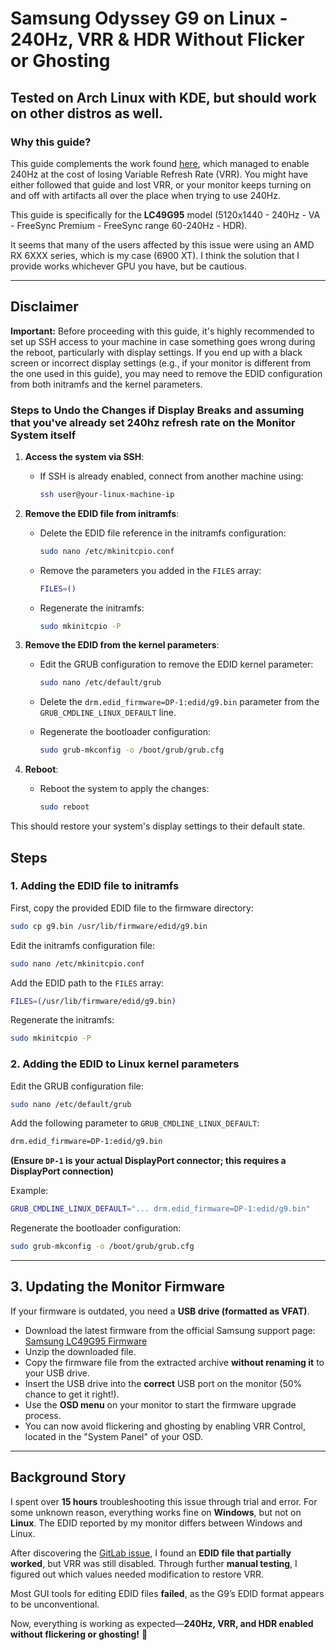 # Samsung Odyssey G9 on Linux - 240Hz, VRR & HDR Without Flicker or Ghosting

## Tested on Arch Linux with KDE, but should work on other distros as well.

### Why this guide?
This guide complements the work found [here](https://gitlab.freedesktop.org/drm/amd/-/issues/1442#note_1017689), which managed to enable 240Hz at the cost of losing Variable Refresh Rate (VRR). You might have either followed that guide and lost VRR, or your monitor keeps turning on and off with artifacts all over the place when trying to use 240Hz.

This guide is specifically for the **LC49G95** model (5120x1440 - 240Hz - VA - FreeSync Premium - FreeSync range 60-240Hz - HDR).

It seems that many of the users affected by this issue were using an AMD RX 6XXX series, which is my case (6900 XT). I think the solution that I provide works whichever GPU you have, but be cautious.

---

## Disclaimer

**Important:** Before proceeding with this guide, it's highly recommended to set up SSH access to your machine in case something goes wrong during the reboot, particularly with display settings. If you end up with a black screen or incorrect display settings (e.g., if your monitor is different from the one used in this guide), you may need to remove the EDID configuration from both initramfs and the kernel parameters.

### Steps to Undo the Changes if Display Breaks and assuming that you've already set 240hz refresh rate on the Monitor System itself

1. **Access the system via SSH**:
   - If SSH is already enabled, connect from another machine using:
     ```bash
     ssh user@your-linux-machine-ip
     ```

2. **Remove the EDID file from initramfs**:
   - Delete the EDID file reference in the initramfs configuration:
     ```bash
     sudo nano /etc/mkinitcpio.conf
     ```
   - Remove the parameters you added in the `FILES` array:
     ```bash
     FILES=()
     ```

   - Regenerate the initramfs:
     ```bash
     sudo mkinitcpio -P
     ```

3. **Remove the EDID from the kernel parameters**:
   - Edit the GRUB configuration to remove the EDID kernel parameter:
     ```bash
     sudo nano /etc/default/grub
     ```
   - Delete the `drm.edid_firmware=DP-1:edid/g9.bin` parameter from the `GRUB_CMDLINE_LINUX_DEFAULT` line.

   - Regenerate the bootloader configuration:
     ```bash
     sudo grub-mkconfig -o /boot/grub/grub.cfg
     ```

4. **Reboot**:
   - Reboot the system to apply the changes:
     ```bash
     sudo reboot
     ```

This should restore your system's display settings to their default state.

## Steps

### 1. Adding the EDID file to initramfs
First, copy the provided EDID file to the firmware directory:
```bash
sudo cp g9.bin /usr/lib/firmware/edid/g9.bin
```

Edit the initramfs configuration file:
```bash
sudo nano /etc/mkinitcpio.conf
```
Add the EDID path to the `FILES` array:
```bash
FILES=(/usr/lib/firmware/edid/g9.bin)
```

Regenerate the initramfs:
```bash
sudo mkinitcpio -P
```

### 2. Adding the EDID to Linux kernel parameters
Edit the GRUB configuration file:
```bash
sudo nano /etc/default/grub
```

Add the following parameter to `GRUB_CMDLINE_LINUX_DEFAULT`:
```bash
drm.edid_firmware=DP-1:edid/g9.bin
```
**(Ensure `DP-1` is your actual DisplayPort connector; this requires a DisplayPort connection)**

Example:
```bash
GRUB_CMDLINE_LINUX_DEFAULT="... drm.edid_firmware=DP-1:edid/g9.bin"
```

Regenerate the bootloader configuration:
```bash
sudo grub-mkconfig -o /boot/grub/grub.cfg
```

---

## 3. Updating the Monitor Firmware
If your firmware is outdated, you need a **USB drive (formatted as VFAT)**.

- Download the latest firmware from the official Samsung support page:  
  [Samsung LC49G95 Firmware](https://www.samsung.com/fr/support/model/LC49G95TSSUXEN/#downloads)
- Unzip the downloaded file.
- Copy the firmware file from the extracted archive **without renaming it** to your USB drive.
- Insert the USB drive into the **correct** USB port on the monitor (50% chance to get it right!).
- Use the **OSD menu** on your monitor to start the firmware upgrade process.
- You can now avoid flickering and ghosting by enabling VRR Control, located in the "System Panel" of your OSD.

---

## Background Story
I spent over **15 hours** troubleshooting this issue through trial and error.
For some unknown reason, everything works fine on **Windows**, but not on **Linux**.
The EDID reported by my monitor differs between Windows and Linux.

After discovering the [GitLab issue](https://gitlab.freedesktop.org/drm/amd/-/issues/1442#note_1017689), I found an **EDID file that partially worked**, but VRR was still disabled. Through further **manual testing**, I figured out which values needed modification to restore VRR.

Most GUI tools for editing EDID files **failed**, as the G9’s EDID format appears to be unconventional.

Now, everything is working as expected—**240Hz, VRR, and HDR enabled without flickering or ghosting!** 🚀
